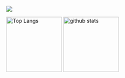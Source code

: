 ![](http://github-profile-summary-cards.vercel.app/api/cards/profile-details?username=eskay58&theme=dark)
<p align="left"> 
  <img alt="Top Langs" height="150px" src="https://github-readme-stats.vercel.app/api/top-langs/?username=eskay58&theme=onedark&layout=compact&show_icons=true" />
  <img alt="github stats" height="150px" src="https://github-readme-stats.vercel.app/api?username=eskay58&theme=onedark&show_icons=ture" />
</p>

<!--
**Eskay58/Eskay58** is a ✨ _special_ ✨ repository because its `README.md` (this file) appears on your GitHub profile.

Here are some ideas to get you started:

- 🔭 I’m currently working on ...
- 🌱 I’m currently learning ...
- 👯 I’m looking to collaborate on ...
- 🤔 I’m looking for help with ...
- 💬 Ask me about ...
- 📫 How to reach me: ...
- 😄 Pronouns: ...
- ⚡ Fun fact: ...
-->
